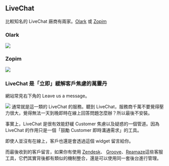 ## LiveChat

比較知名的 LiveChat 廠商有兩家。[Olark](https://www.olark.com/) 或 [Zopim](https://www.zopim.com)

### Olark

![](http://d.pr/i/14sai+)

### Zopim 

![](http://d.pr/i/195lW+)

### LiveChat 是「立即」緩解客戶焦慮的萬靈丹

網站常見右下角的 Leave us a message。

![](http://d.pr/i/1dBtj+) 通常就是這一類的 LiveChat 的服務。聽到 LiveChat，服務商千萬不要覺得壓力很大，覺得無法一天到晚即時在線上回答問題怎麼辦？所以最後不安裝。

事實上，LiveChat 是很有效能舒緩 Customer 焦慮以及疑惑的一個管道。因為 LiveChat 的作用只是一個「鼓勵 Customer 即時溝通需求」的工具。

即使人並沒有在線上，客戶也還是會透過這個 widget 留言給你。

而最後收到的客戶留言，如果你有使用 [Zendesk](http://zendesk.com)、 [Groove](http://groovehq.com)、[Reamaze](http://reamaze.com)這些客服工具，它們其實背後都有類似的機制整合，還是可以使用同一套後台進行管理。

